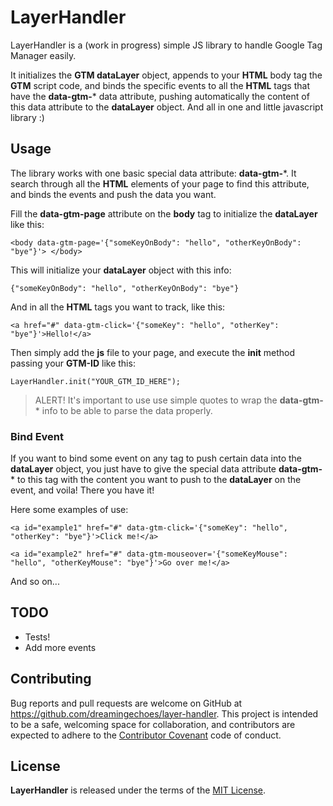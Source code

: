 # LayerHandler

LayerHandler is a (work in progress) simple JS library to handle Google Tag Manager easily.

It initializes the **GTM dataLayer** object, appends to your **HTML** body tag the **GTM** script code, and binds the specific events to all the **HTML** tags that have the **data-gtm-*** data attribute, pushing automatically the content of this data attribute to the **dataLayer** object. And all in one and little javascript library :)

## Usage

The library works with one basic special data attribute: **data-gtm-***. It search through all the **HTML** elements of your page to find this attribute, and binds the events and push the data you want.

Fill the **data-gtm-page** attribute on the **body** tag to initialize the **dataLayer** like this:

```
<body data-gtm-page='{"someKeyOnBody": "hello", "otherKeyOnBody": "bye"}'> </body>
```

This will initialize your **dataLayer** object with this info:

```
{"someKeyOnBody": "hello", "otherKeyOnBody": "bye"}
```

And in all the **HTML** tags you want to track, like this:

```
<a href="#" data-gtm-click='{"someKey": "hello", "otherKey": "bye"}'>Hello!</a>
```

Then simply add the **js** file to your page, and execute the **init** method passing your **GTM-ID** like this:

```
LayerHandler.init("YOUR_GTM_ID_HERE");
```

> ALERT! It's important to use use simple quotes to wrap the **data-gtm-*** info to be able to parse the data properly.

### Bind Event

If you want to bind some event on any tag to push certain data into the **dataLayer** object, you just have to give the special data attribute **data-gtm-*** to this tag with the content you want to push to the **dataLayer** on the event, and voila! There you have it!

Here some examples of use:

```
<a id="example1" href="#" data-gtm-click='{"someKey": "hello", "otherKey": "bye"}'>Click me!</a>
```

```
<a id="example2" href="#" data-gtm-mouseover='{"someKeyMouse": "hello", "otherKeyMouse": "bye"}'>Go over me!</a>
```

And so on...

## TODO

- Tests!
- Add more events

## Contributing

Bug reports and pull requests are welcome on GitHub at https://github.com/dreamingechoes/layer-handler. This project is intended to be a safe, welcoming space for collaboration, and contributors are expected to adhere to the [Contributor Covenant](contributor-covenant.org) code of conduct.

## License

**LayerHandler** is released under the terms of the [MIT License](http://opensource.org/licenses/MIT).
